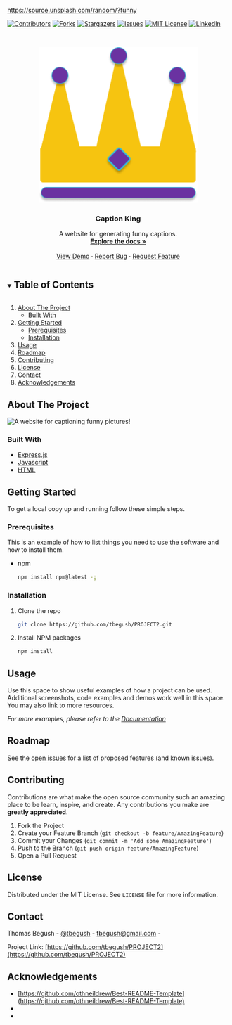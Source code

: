 https://source.unsplash.com/random/?funny

<!--
*** Thanks for checking out the Best-README-Template. If you have a suggestion
*** that would make this better, please fork the repo and create a pull request
*** or simply open an issue with the tag "enhancement".
*** Thanks again! Now go create something AMAZING! :D
***
*** Forked from othneildrew/Best-README-Template
***
*** To avoid retyping too much info. Do a search and replace for the following:
*** github_username, repo_name, twitter_handle, email, project_title, project_description
*** tbegush, PROJECT2, @tbegush, tbegush@gmail.com, PROJECT2, A search for github repositories!
-->

<!-- PROJECT SHIELDS -->
<!--
*** I'm using markdown "reference style" links for readability.
*** Reference links are enclosed in brackets [ ] instead of parentheses ( ).
*** See the bottom of this document for the declaration of the reference variables
*** for contributors-url, forks-url, etc. This is an optional, concise syntax you may use.
*** https://www.markdownguide.org/basic-syntax/#reference-style-links
-->
[![Contributors][contributors-shield]][contributors-url]
[![Forks][forks-shield]][forks-url]
[![Stargazers][stars-shield]][stars-url]
[![Issues][issues-shield]][issues-url]
[![MIT License][license-shield]][license-url]
[![LinkedIn][linkedin-shield]][linkedin-url]



<!-- PROJECT LOGO -->
<br />
<p align="center">
  <a href="https://github.com/tbegush/PROJECT2">
    <img src="./assets/images/CK-logo.png" alt="Logo" width="363" height=auto>
  </a>

  <h3 align="center">Caption King</h3>

  <p align="center">
   A website for generating funny captions.
    <br />
    <a href="https://github.com/tbegush/PROJECT2"><strong>Explore the docs »</strong></a>
    <br />
    <br />
    <a href="https://github.com/tbegush/PROJECT2">View Demo</a>
    ·
    <a href="https://github.com/tbegush/PROJECT2/issues">Report Bug</a>
    ·
    <a href="https://github.com/tbegush/PROJECT2/issues">Request Feature</a>
  </p>
</p>



<!-- TABLE OF CONTENTS -->
<details open="open">
  <summary><h2 style="display: inline-block">Table of Contents</h2></summary>
  <ol>
    <li>
      <a href="#about-the-project">About The Project</a>
      <ul>
        <li><a href="#built-with">Built With</a></li>
      </ul>
    </li>
    <li>
      <a href="#getting-started">Getting Started</a>
      <ul>
        <li><a href="#prerequisites">Prerequisites</a></li>
        <li><a href="#installation">Installation</a></li>
      </ul>
    </li>
    <li><a href="#usage">Usage</a></li>
    <li><a href="#roadmap">Roadmap</a></li>
    <li><a href="#contributing">Contributing</a></li>
    <li><a href="#license">License</a></li>
    <li><a href="#contact">Contact</a></li>
    <li><a href="#acknowledgements">Acknowledgements</a></li>
  </ol>
</details>



<!-- ABOUT THE PROJECT -->
## About The Project

![A website for captioning funny pictures!](/PROJECT2-screenshot.png)


### Built With

* [Express.js]()
* [Javascript]()
* [HTML]()



<!-- GETTING STARTED -->
## Getting Started

To get a local copy up and running follow these simple steps.

### Prerequisites

This is an example of how to list things you need to use the software and how to install them.
* npm
  ```sh
  npm install npm@latest -g
  ```

### Installation

1. Clone the repo
   ```sh
   git clone https://github.com/tbegush/PROJECT2.git
   ```
2. Install NPM packages
   ```sh
   npm install
   ```



<!-- USAGE EXAMPLES -->
## Usage

Use this space to show useful examples of how a project can be used. Additional screenshots, code examples and demos work well in this space. You may also link to more resources.

_For more examples, please refer to the [Documentation](https://example.com)_



<!-- ROADMAP -->
## Roadmap

See the [open issues](https://github.com/tbegush/PROJECT2/issues) for a list of proposed features (and known issues).



<!-- CONTRIBUTING -->
## Contributing

Contributions are what make the open source community such an amazing place to be learn, inspire, and create. Any contributions you make are **greatly appreciated**.

1. Fork the Project
2. Create your Feature Branch (`git checkout -b feature/AmazingFeature`)
3. Commit your Changes (`git commit -m 'Add some AmazingFeature'`)
4. Push to the Branch (`git push origin feature/AmazingFeature`)
5. Open a Pull Request

<!-- LICENSE -->
## License

Distributed under the MIT License. See `LICENSE` file for more information.

<!-- CONTACT -->
## Contact

Thomas Begush - [@tbegush](https://twitter.com/tbegush) - tbegush@gmail.com - 

Project Link: [https://github.com/tbegush/PROJECT2](https://github.com/tbegush/PROJECT2)



<!-- ACKNOWLEDGEMENTS -->
## Acknowledgements

* [https://github.com/othneildrew/Best-README-Template](https://github.com/othneildrew/Best-README-Template)
* []()
* []()

<!-- MARKDOWN LINKS & IMAGES -->
<!-- https://www.markdownguide.org/basic-syntax/#reference-style-links -->
[contributors-shield]: https://img.shields.io/github/contributors/tbegush/PROJECT2.svg?style=for-the-badge
[contributors-url]: https://github.com/tbegush/PROJECT2/graphs/contributors
[forks-shield]: https://img.shields.io/github/forks/tbegush/PROJECT2.svg?style=for-the-badge
[forks-url]: https://github.com/tbegush/PROJECT2/network/members
[stars-shield]: https://img.shields.io/github/stars/tbegush/PROJECT2.svg?style=for-the-badge
[stars-url]: https://github.com/tbegush/PROJECT2/stargazers
[issues-shield]: https://img.shields.io/github/issues/tbegush/PROJECT2.svg?style=for-the-badge
[issues-url]: https://github.com/tbegush/PROJECT2/issues
[license-shield]: https://img.shields.io/github/license/tbegush/PROJECT2.svg?style=for-the-badge
[license-url]: https://raw.githubusercontent.com/tbegush/PROJECT2/master/LICENSE
[linkedin-shield]: https://img.shields.io/badge/-LinkedIn-black.svg?style=for-the-badge&logo=linkedin&colorB=555
[linkedin-url]: https://linkedin.com/in/tbegush
